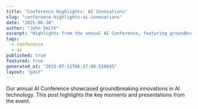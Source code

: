 ```yaml
---
title: "Conference Highlights: AI Innovations"
slug: "conference-highlights-ai-innovations"
date: "2025-06-30"
author: "John Smith"
excerpt: "Highlights from the annual AI Conference, featuring groundbreaking innovations."
tags:
  - conference
  - ai
published: true
featured: true
generated_at: "2025-07-11T06:37:06.516695"
layout: "post"
---
```


Our annual AI Conference showcased groundbreaking innovations in AI technology. This post highlights the key moments and presentations from the event.